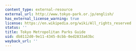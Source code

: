 ```yaml
---
content_type: external-resource
external_url: http://www.tokyo-park.or.jp/english/
has_external_license_warning: true
license: https://en.wikipedia.org/wiki/All_rights_reserved
status: ''
title: Tokyo Metropolitan Parks Guide
uid: db8112d0-9e11-4345-8cbb-0ed2833a63bc
wayback_url: ''
---
```

